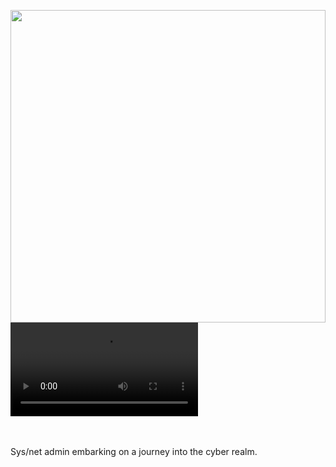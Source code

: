 [comment]: <> (<img src="https://cdn.glitch.global/ade407d1-2e00-45e4-bc94-7e0ce2f78578/Final_Sh3ll_MotionDesign.gif?v=1706609439598?raw=true" width=100% height=300>)
<img src="https://cdn.glitch.global/ade407d1-2e00-45e4-bc94-7e0ce2f78578/Final_Sh3ll_MotionDesign.gif?v=1706609439598?raw=true" width=100% height=500>
<video src='https://cdn.glitch.me/ade407d1-2e00-45e4-bc94-7e0ce2f78578/Final_Sh3ll_MotionDesign.mp4'></video>

<br>
<br>
Sys/net admin embarking on a journey into the cyber realm. 
<!--
**SH3LLco/SH3LLco** is a ✨ _special_ ✨ repository because its `README.md` (this file) appears on your GitHub profile.

Here are some ideas to get you started:

- 🔭 I’m currently working on ...
- 🌱 I’m currently learning ...
- 👯 I’m looking to collaborate on ...
- 🤔 I’m looking for help with ...
- 💬 Ask me about ...
- 📫 How to reach me: ...
- 😄 Pronouns: ...
- ⚡ Fun fact: ...
-->
